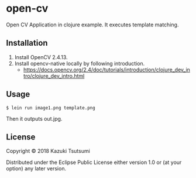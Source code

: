 # open-cv

Open CV Application in clojure example.
It executes template matching.

## Installation

1. Install OpenCV 2.4.13.
2. Install opencv-native locally by following introduction.
    * https://docs.opencv.org/2.4/doc/tutorials/introduction/clojure_dev_intro/clojure_dev_intro.html

## Usage

    $ lein run image1.png template.png

Then it outputs out.jpg.

## License

Copyright © 2018 Kazuki Tsutsumi

Distributed under the Eclipse Public License either version 1.0 or (at
your option) any later version.
